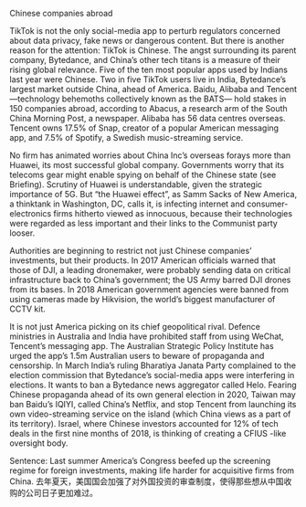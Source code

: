 Chinese companies abroad

TikTok is not the only social-media app to perturb regulators concerned about data privacy, fake news or dangerous content. But there is another reason for the attention: TikTok is Chinese. The angst surrounding its parent company, Bytedance, and China’s other tech titans is a measure of their rising global relevance. Five of the ten most popular apps used by Indians last year were Chinese. Two in five TikTok users live in India, Bytedance’s largest market outside China, ahead of America. Baidu, Alibaba and Tencent—technology behemoths collectively known as the BATS— hold stakes in 150 companies abroad, according to Abacus, a research arm of the South China Morning Post, a newspaper. Alibaba has 56 data centres overseas. Tencent owns 17.5% of Snap, creator of a popular American messaging app, and 7.5% of Spotify, a Swedish music-streaming service.

No firm has animated worries about China Inc’s overseas forays more than Huawei, its most successful global company. Governments worry that its telecoms gear might enable spying on behalf of the Chinese state (see Briefing). Scrutiny of Huawei is understandable, given the strategic importance of 5G. But “the Huawei effect”, as Samm Sacks of New America, a thinktank in Washington, DC, calls it, is infecting internet and consumer-electronics firms hitherto viewed as innocuous, because their technologies were regarded as less important and their links to the Communist party looser.

Authorities are beginning to restrict not just Chinese companies’ investments, but their products. In 2017 American officials warned that those of DJI, a leading dronemaker, were probably sending data on critical infrastructure back to China’s government; the US Army barred DJI drones from its bases. In 2018 American  government agencies were banned from using cameras made by Hikvision, the world’s biggest manufacturer of CCTV kit. 

It is not just America picking on its chief geopolitical rival. Defence ministries in Australia and India have prohibited staff from using WeChat, Tencent’s messaging app. The Australian Strategic Policy Institute has urged the app’s 1.5m Australian users to beware of propaganda and censorship. In March India’s ruling Bharatiya Janata Party complained to the election commission that Bytedance’s social-media apps were interfering in elections. It wants to ban a Bytedance news aggregator called Helo. Fearing Chinese propaganda ahead of its own general election in 2020, Taiwan may ban Baidu’s IQIYI, called China’s Netflix, and stop Tencent from launching its own video-streaming service on the island (which China views as a part of its territory). Israel, where Chinese investors accounted for 12% of tech deals in the first nine months of 2018, is thinking of creating a CFIUS -like oversight body.

Sentence:
Last summer America’s Congress beefed up the screening regime for foreign investments, making life harder for acquisitive firms from China.
去年夏天，美国国会加强了对外国投资的审查制度，使得那些想从中国收购的公司日子更加难过。

